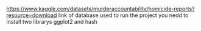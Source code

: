 https://www.kaggle.com/datasets/murderaccountability/homicide-reports?resource=download link of database used
to run the project you nedd to install two librarys ggplot2 and hash

